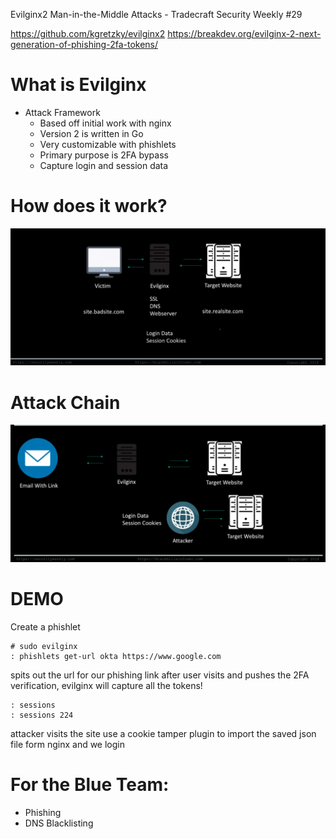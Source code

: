 Evilginx2 Man-in-the-Middle Attacks - Tradecraft Security Weekly #29

https://github.com/kgretzky/evilginx2
https://breakdev.org/evilginx-2-next-generation-of-phishing-2fa-tokens/
# What is Evilginx
- Attack Framework
	- Based off initial work with nginx
	- Version 2 is written in Go
	- Very customizable with phishlets
	- Primary purpose is 2FA bypass
	- Capture login and session data

# How does it work?
![c8e1aae083b9f0d502b60015c66c212e.png](../_resources/39a998aeda0a4ae7ba79e9c6122ce469.png)

# Attack Chain
![2d98a1295b86fdfe26c195e504f8bade.png](../_resources/dd3e34aec6f14881b9a6bda2c42e3236.png)

# DEMO
Create a phishlet
```
# sudo evilginx
: phishlets get-url okta https://www.google.com
```
spits out the url for our phishing link
after user visits and pushes the 2FA verification, evilginx will capture all the tokens!
```
: sessions
: sessions 224
```
attacker visits the site 
use a cookie tamper plugin to import the saved json file form nginx and we login
# For the Blue Team:
- Phishing
- DNS Blacklisting